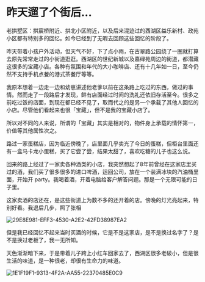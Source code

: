 # 昨天遛了个街后...


老拱墅区：拱宸桥附近、拱北小区附近，以及后来混迹过的西湖区益乐新村、政苑小区都有特别多的回忆。如今已经到了无暇去回顾这些回忆的阶段了。

昨天带着小孩户外活动，但天气不好，下了点小雨，在古翠路公园绕了一圈就打算去原先常常走过的小街道逛逛。西湖区的世纪新城以及嘉绿苑周边的街道，都潜藏这很多的宝藏小店。各种有氛围和年代的大小咖啡店、还有十几年如一日，至今仍然不支持手机点餐的港式茶餐厅等等。

我原本想着一边走一边和幼崽讲述他老爹以前在这条路上吃过的东西，做过的事情。然而走了一段路后才发现，鲜有店面经过时间的洗礼还依旧存活至今。很多之前吃过饭的店面，到现在都已经不见了，取而代之的是另一个承载了其他人回忆的小店。尽管他们看起来也很「宝藏」，但不是我的宝藏小店了。

所以对不同的人来说，所谓的「宝藏」其实是相对的，物件身上承载的情怀第一，价值等其他属性次之。

路过一家蛋糕店，因为临近傍晚了，店里面几乎卖光了今日的蛋糕，但柜台里面还有一盒马卡龙小蛋糕，买了它尝了尝，结果太甜了，喜欢吃糖的儿子也这么说。

回来的路上经过了一家卖各种酒类的小店，我突然想起了8年前曾经在这家店里买过的酒，我们买了很多很多的进口啤酒，运回公司，放在一个装满冰块的汽油桶里面，开始开 party。我喝着酒，开着电脑给客户解答问题。那是一个无限可能的日子里。

这家卖酒的店还在，是这些街道上为数不多的还开着的店。傍晚的灯光亮起来，特别好看。我退后几步，照了张相

![29E8E981-EFF3-4530-A2E2-42FD38987EA2](https://user-images.githubusercontent.com/5344741/165135353-3dc5e577-69be-40a8-83cd-34f68f3e88a0.JPG)

但是我已经回忆不起来当时买酒的时候，它是不是这家店，是不是换过名字了？是不是换过老板了，我一无所知。

天色渐渐暗下来，于是带着儿子跨上小红车回家去了，西湖区很多老破小，但是很生活的味道，是一种很老，却很有生命力的味道。

![1E1F19F1-9313-4F2A-AA55-22370485E0C9](https://user-images.githubusercontent.com/5344741/165135235-d5d936d2-644b-4d6d-a987-e22175689e81.JPG)




